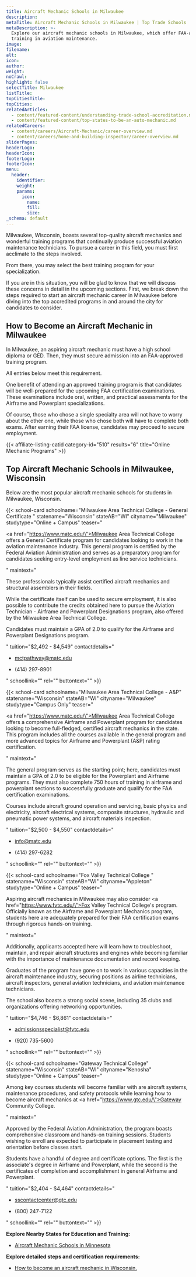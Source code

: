 ```yaml
---
title: Aircraft Mechanic Schools in Milwaukee
description:
metaTitle: Aircraft Mechanic Schools in Milwaukee | Top Trade Schools
metaDescription: >-
  Explore our aircraft mechanic schools in Milwaukee, which offer FAA-approved
  training in aviation maintenance.
image:
filename:
alt:
icon:
author:
weight:
noCrawl:
highlight: false
selectTitle: Milwaukee
listTitle:
topCitiesTitle:
topCities:
relatedArticles:
  - content/featured-content/understanding-trade-school-accreditation.md
  - content/featured-content/top-states-to-be-an-auto-mechanic.md
relatedCareers:
  - content/careers/Aircraft-Mechanic/career-overview.md
  - content/careers/home-and-building-inspector/career-overview.md
sliderPages:
headerLogo:
headerIcon:
footerLogo:
footerIcon:
menu:
  header:
    identifier:
    weight:
    params:
      icon:
        name:
        fill:
        size:
_schema: default
---
```

Milwaukee, Wisconsin, boasts several top-quality aircraft mechanics and wonderful training programs that continually produce successful aviation maintenance technicians. To pursue a career in this field, you must first acclimate to the steps involved.

From there, you may select the best training program for your specialization.

If you are in this situation, you will be glad to know that we will discuss these concerns in detail in the upcoming sections. First, we break down the steps required to start an aircraft mechanic career in Milwaukee before diving into the top accredited programs in and around the city for candidates to consider.

## **How to Become an Aircraft Mechanic in Milwaukee**

In Milwaukee, an aspiring aircraft mechanic must have a high school diploma or GED. Then, they must secure admission into an FAA-approved training program.

All entries below meet this requirement.

One benefit of attending an approved training program is that candidates will be well-prepared for the upcoming FAA certification examinations. These examinations include oral, written, and practical assessments for the Airframe and Powerplant specializations.

Of course, those who chose a single specialty area will not have to worry about the other one, while those who chose both will have to complete both exams. After earning their FAA license, candidates may proceed to secure employment.

{{< affiliate-listing-catid category-id="510" results="6" title="Online Mechanic Programs" >}}

## **Top Aircraft Mechanic Schools in Milwaukee, Wisconsin**

Below are the most popular aircraft mechanic schools for students in Milwaukee, Wisconsin.

{{< school-card schoolname="Milwaukee Area Technical College - General Certificate " statename="Wisconsin" stateAB="WI" cityname="Milwaukee" studytype="Online + Campus" teaser="<p><a href=\"https://www.matc.edu/\">Milwaukee Area Technical College</a> offers a General Certificate program for candidates looking to work in the aviation maintenance industry. This general program is certified by the Federal Aviation Administration and serves as a preparatory program for candidates seeking entry-level employment as line service technicians.</p>" maintext="<p>These professionals typically assist certified aircraft mechanics and structural assemblers in their fields.</p><p>While the certificate itself can be used to secure employment, it is also possible to contribute the credits obtained here to pursue the Aviation Technician - Airframe and Powerplant Designations program, also offered by the Milwaukee Area Technical College.</p><p>Candidates must maintain a GPA of 2.0 to qualify for the Airframe and Powerplant Designations program.</p>" tuition="$2,492 - $4,549" contactdetails="<ul><li><p>mctpathway@matc.edu</p></li><li><p>(414) 297-8901</p><p></p></li></ul>" schoollink="" rel="" buttontext="" >}}

{{< school-card schoolname="Milwaukee Area Technical College - A&P" statename="Wisconsin" stateAB="WI" cityname="Milwaukee" studytype="Campus Only" teaser="<p><a href=\"https://www.matc.edu/\">Milwaukee Area Technical College</a> offers a comprehensive Airframe and Powerplant program for candidates looking to become full-fledged, certified aircraft mechanics in the state. This program includes all the courses available in the general program and more advanced topics for Airframe and Powerplant (A&amp;P) rating certification.</p>" maintext="<p>The general program serves as the starting point; here, candidates must maintain a GPA of 2.0 to be eligible for the Powerplant and Airframe programs. They must also complete 750 hours of training in airframe and powerplant sections to successfully graduate and qualify for the FAA certification examinations.</p><p>Courses include aircraft ground operation and servicing, basic physics and electricity, aircraft electrical systems, composite structures, hydraulic and pneumatic power systems, and aircraft materials inspection.</p>" tuition="$2,500 - $4,550" contactdetails="<ul><li><p>info@matc.edu</p></li><li><p>(414) 297-6282</p><p></p></li></ul>" schoollink="" rel="" buttontext="" >}}

{{< school-card schoolname="Fox Valley Technical College " statename="Wisconsin" stateAB="WI" cityname="Appleton" studytype="Online + Campus" teaser="<p>Aspiring aircraft mechanics in Milwaukee may also consider <a href=\"https://www.fvtc.edu/\">Fox Valley Technical College's</a> program. Officially known as the Airframe and Powerplant Mechanics program, students here are adequately prepared for their FAA certification exams through rigorous hands-on training.</p>" maintext="<p>Additionally, applicants accepted here will learn how to troubleshoot, maintain, and repair aircraft structures and engines while becoming familiar with the importance of maintenance documentation and record keeping.</p><p>Graduates of the program have gone on to work in various capacities in the aircraft maintenance industry, securing positions as airline technicians, aircraft inspectors, general aviation technicians, and aviation maintenance technicians.</p><p>The school also boasts a strong social scene, including 35 clubs and organizations offering networking opportunities.</p>" tuition="$4,746 - $6,861" contactdetails="<ul><li><p>admissionsspecialist@fvtc.edu</p></li><li><p>(920) 735-5600</p><p></p></li></ul>" schoollink="" rel="" buttontext="" >}}

{{< school-card schoolname="Gateway Technical College" statename="Wisconsin" stateAB="WI" cityname="Kenosha" studytype="Online + Campus" teaser="<p>Among key courses students will become familiar with are aircraft systems, maintenance procedures, and safety protocols while learning how to become aircraft mechanics at <a href=\"https://www.gtc.edu/\">Gateway Community College.</a></p>" maintext="<p>Approved by the Federal Aviation Administration, the program boasts comprehensive classroom and hands-on training sessions. Students wishing to enroll are expected to participate in placement testing and orientation before classes start.</p><p>Students have a handful of degree and certificate options. The first is the associate's degree in Airframe and Powerplant, while the second is the certificates of completion and accomplishment in general Airframe and Powerplant.</p>" tuition="$2,404 - $4,464" contactdetails="<ul><li><p>sscontactcenter@gtc.edu</p></li><li><p>(800) 247-7122</p><p></p></li></ul>" schoollink="" rel="" buttontext="" >}}

**Explore Nearby States for Education and Training:**

* [Aircraft Mechanic Schools in Minnesota](https://toptradeschools.com/near-you/aircraft-mechanic/minnesota/)

**Explore detailed steps and certification requirements:**

* [How to become an aircraft mechanic in Wisconsin.](https://toptradeschools.com/near-you/aircraft-mechanic/wisconsin/)